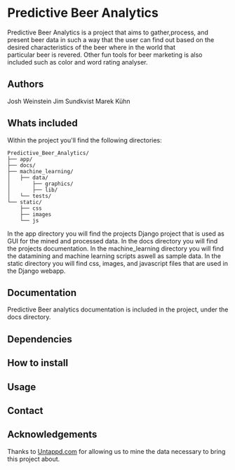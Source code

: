 Predictive Beer Analytics
========================

Predictive Beer Analytics is a project that aims to 
gather,process, and present beer data in such a way that
the user can find out based on the desired characteristics of the beer where in the world that  
particular beer is revered. Other fun tools for beer marketing is also included such as color 
and word rating analyser.

## Authors

Josh Weinstein
Jim Sundkvist
Marek Kühn

## Whats included
Within the project you'll find the following directories:

```
Predictive_Beer_Analytics/
├── app/
├── docs/
├── machine_learning/
│   ├── data/
│		├── graphics/
│		├── lib/
│   └── tests/
└── static/
    ├── css
    ├── images
    └── js
```
In the app directory you will find the projects Django project that is used as GUI for the mined and processed data.
In the docs directory you will find the projects documentation.
In the machine_learning directory you will find the datamining and machine learning scripts aswell as sample data.
In the static directory you will find css, images, and javascript files that are used in the Django webapp.

## Documentation

Predictive Beer analytics documentation is included in the project, under the docs directory.

## Dependencies

## How to install

## Usage

## Contact

## Acknowledgements
Thanks to [Untappd.com](https://untappd.com/) for allowing us to mine the data necessary to bring this project about.